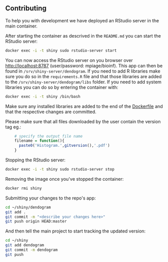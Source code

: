 ## Contributing

To help you with development we have deployed an RStudio server in the main container. 

After starting the container as descrived in the `README.md` you can start the RStudio server:
```bash
docker exec -i -t shiny sudo rstudio-server start
```
You can now access the RStudio server on you browser over [http://localhost:8787](http://localhost:8787) (user/password: mpiage/bioinf). This app can then be found in `/srv/shiny-server/dendogram`. If you need to add R libraries make sure you do so in the `requirements.R` file and that those libraries are added to the `/srv/shiny-server/dendogram/libs` folder. If you need to add system libraries you can do so by entering the container with:
```bash
docker exec -i -t shiny /bin/bash
```
Make sure any installed libraries are added to the end of the [Dockerfile](https://github.com/mpg-age-bioinformatics/shiny/blob/master/Dockerfile) and that the respective changes are committed.

Please make sure that all files downloaded by the user contain the version tag eg.:
```R
    # specify the output file name
    filename = function(){
      paste0('Histogram.',gitversion(),'.pdf')
    }
```

Stopping the RStudio server:
```bash
docker exec -i -t shiny sudo rstudio-server stop
```
Removing the image once you've stopped the container:
```bash
docker rmi shiny
```
Submitting your changes to the repo's app:
```bash
cd ~/shiny/dendogram
git add .
git commit -m "<describe your changes here>"
git push origin HEAD:master
```
And then tell the main project to start tracking the updated version:
```bash
cd ~/shiny
git add dendogram
git commit -m dendogram
git push
```
